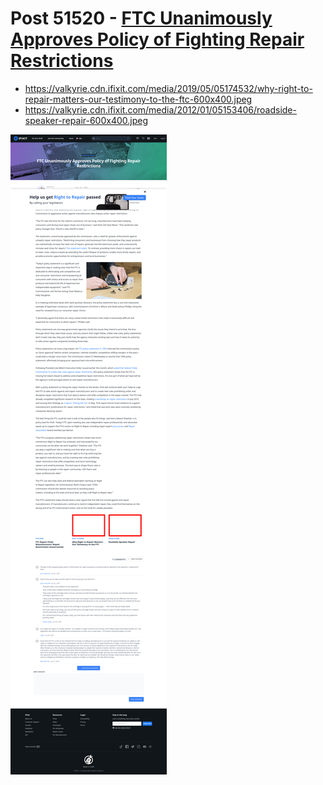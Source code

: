 # Post 51520 - [FTC Unanimously Approves Policy of Fighting Repair Restrictions](https://www.ifixit.com/News/51520/ftc-unanimously-approves-policy-of-fighting-repair-restrictions)

- https://valkyrie.cdn.ifixit.com/media/2019/05/05174532/why-right-to-repair-matters-our-testimony-to-the-ftc-600x400.jpeg
- https://valkyrie.cdn.ifixit.com/media/2012/01/05153406/roadside-speaker-repair-600x400.jpeg

![screencap](screenshots/833d9208-72dd-45a7-8d3e-999cec3a539d.png)
